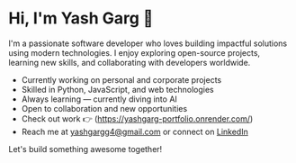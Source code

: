 # Hi, I'm Yash Garg 👋

I'm a passionate software developer who loves building impactful solutions using modern technologies. I enjoy exploring open-source projects, learning new skills, and collaborating with developers worldwide.

- Currently working on personal and corporate projects
- Skilled in Python, JavaScript, and web technologies
- Always learning — currently diving into AI
- Open to collaboration and new opportunities
- Check out work 👉 (https://yashgarg-portfolio.onrender.com/)
- Reach me at yashgargg4@gmail.com or connect on [LinkedIn](https://www.linkedin.com/in/yashgarg04/)

Let's build something awesome together!
